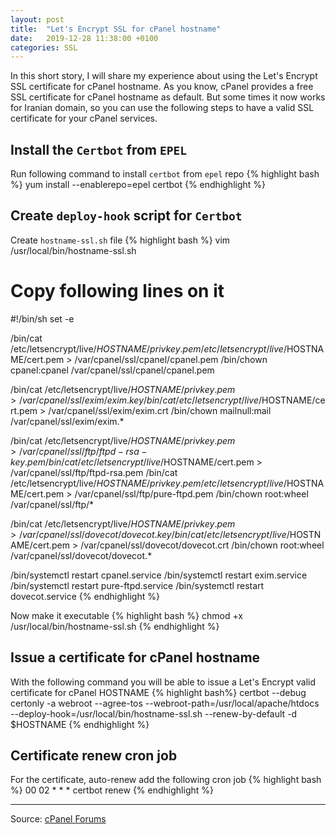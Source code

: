 ```yaml
---
layout: post
title:  "Let's Encrypt SSL for cPanel hostname"
date:   2019-12-28 11:38:00 +0100
categories: SSL
---
```

In this short story, I will share my experience about using the Let's Encrypt SSL certificate for cPanel hostname. As you know, cPanel provides a free SSL certificate for cPanel hostname as default. But some times it now works for Iranian domain, so you can use the following steps to have a valid SSL certificate for your cPanel services.

## Install the `Certbot` from `EPEL`
Run following command to install `certbot` from `epel` repo
{% highlight bash %}
yum install --enablerepo=epel certbot
{% endhighlight %}

## Create `deploy-hook` script for `Certbot`
Create `hostname-ssl.sh` file
{% highlight bash %}
vim /usr/local/bin/hostname-ssl.sh
# Copy following lines on it
#!/bin/sh
set -e

/bin/cat /etc/letsencrypt/live/$HOSTNAME/privkey.pem /etc/letsencrypt/live/$HOSTNAME/cert.pem > /var/cpanel/ssl/cpanel/cpanel.pem
/bin/chown cpanel:cpanel /var/cpanel/ssl/cpanel/cpanel.pem

/bin/cat /etc/letsencrypt/live/$HOSTNAME/privkey.pem > /var/cpanel/ssl/exim/exim.key
/bin/cat /etc/letsencrypt/live/$HOSTNAME/cert.pem > /var/cpanel/ssl/exim/exim.crt
/bin/chown mailnull:mail /var/cpanel/ssl/exim/exim.*

/bin/cat /etc/letsencrypt/live/$HOSTNAME/privkey.pem > /var/cpanel/ssl/ftp/ftpd-rsa-key.pem
/bin/cat /etc/letsencrypt/live/$HOSTNAME/cert.pem > /var/cpanel/ssl/ftp/ftpd-rsa.pem
/bin/cat /etc/letsencrypt/live/$HOSTNAME/privkey.pem /etc/letsencrypt/live/$HOSTNAME/cert.pem > /var/cpanel/ssl/ftp/pure-ftpd.pem
/bin/chown root:wheel /var/cpanel/ssl/ftp/*

/bin/cat /etc/letsencrypt/live/$HOSTNAME/privkey.pem > /var/cpanel/ssl/dovecot/dovecot.key
/bin/cat /etc/letsencrypt/live/$HOSTNAME/cert.pem > /var/cpanel/ssl/dovecot/dovecot.crt
/bin/chown root:wheel /var/cpanel/ssl/dovecot/dovecot.*

/bin/systemctl restart cpanel.service
/bin/systemctl restart exim.service
/bin/systemctl restart pure-ftpd.service
/bin/systemctl restart dovecot.service
{% endhighlight %}

Now make it executable
{% highlight bash %}
chmod +x /usr/local/bin/hostname-ssl.sh
{% endhighlight %}

## Issue a certificate for cPanel hostname
With the following command you will be able to issue a Let's Encrypt valid certificate for cPanel HOSTNAME
{% highlight bash%}
certbot --debug certonly -a webroot --agree-tos --webroot-path=/usr/local/apache/htdocs --deploy-hook=/usr/local/bin/hostname-ssl.sh --renew-by-default -d $HOSTNAME
{% endhighlight %}

## Certificate renew cron job
For the certificate, auto-renew add the following cron job
{% highlight bash %}
00 02 * * * certbot renew
{% endhighlight %}

---
Source: [cPanel Forums](https://forums.cpanel.net/threads/cpanel-ssl-certs-lets-encrypt.522041/)
